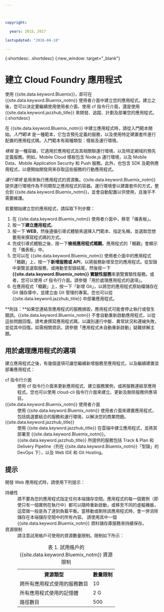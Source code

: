 ```yaml
---



copyright:

  years: 2015，2017

lastupdated: "2016-04-18"

---
```


{:shortdesc: .shortdesc}
{:new_window: target="_blank"}

# 建立 Cloud Foundry 應用程式

使用 {{site.data.keyword.Bluemix}}，即可在 {{site.data.keyword.Bluemix_notm}} 使用者介面中建立您的應用程式。建立之後，您可以決定要繼續使用使用者介面、使用 cf 指令行介面，還是使用 {{site.data.keyword.jazzhub_title}} 來開發、追蹤、計劃及部署您的應用程式。
{:shortdesc}

在 {{site.data.keyword.Bluemix_notm}} 中建立應用程式時，請從入門範本開始。*入門範本* 是一種範本，它包含預先定義的服務，以及使用特定建置套件進行配置的應用程式碼。入門範本有兩種類型：樣板及運行環境。

*樣板* 是一種容器，它適用於應用程式及其相關聯運行環境，以及特定網域的預先定義服務。例如，Mobile Cloud 樣板包含 Node.js 運行環境，以及 Mobile Data、Mobile Application Security 和 Push 服務。此外，也包含 SDK 及範例應用程式，以便開始開發用來存取這些服務的行動應用程式。

*運行環境* 是用來執行應用程式的資源集。{{site.data.keyword.Bluemix_notm}} 提供運行環境作為不同類型之應用程式的容器。運行環境會以建置套件的方式，整合到 {{site.data.keyword.Bluemix_notm}}，並會自動配置以供使用，且幾乎不需要維護。

若要開始建立您的應用程式，請採取下列步驟：
  1. 在 {{site.data.keyword.Bluemix_notm}} 使用者介面中，移至「儀表板」。
  2. 按一下**建立應用程式**。
  3. 按一下 **WEB**，然後遵循引導式體驗來選擇入門範本、指定名稱，並選取您想要用來撰寫程式碼的方式。
  4. 完成引導式體驗之後，按一下**檢視應用程式概觀**。應用程式的「概觀」會顯示在「儀表板」中。
  5. 您可以在 {{site.data.keyword.Bluemix_notm}} 使用者介面中的應用程式「概觀」上，按一下**新增服務或 API**，以將服務新增至您的應用程式。從型錄中瀏覽並選取服務，或捲動至型錄結尾，然後按一下 **{{site.data.keyword.Bluemix_notm}} 實驗性服務**來瀏覽實驗性服務。或者，您可以使用 cf 指令行介面。請參閱「用於處理應用程式的選項」。
  6. 在應用程式「概觀」上，按一下「新增 Git」，以將您的應用程式原始檔儲存在 Git 儲存庫中，並建立由 Git 管理的專案。您也可以從 {{site.data.keyword.jazzhub_title}} 中部署應用程式。

**附註：**如果您連結至應用程式的服務損毀，應用程式可能會停止執行或發生錯誤。{{site.data.keyword.Bluemix_notm}} 不會自動重新啟動應用程式，以從這些問題回復。請考慮撰寫應用程式碼，以識別運行中斷、異常狀況和連線失敗，並從其中回復。如需相關資訊，請參閱「應用程式未自動重新啟動」疑難排解主題。

## 用於處理應用程式的選項

建立應用程式之後，有幾個選項可讓您繼續新增服務至應用程式，以及繼續建置並部署應用程式：

<dl><dt>cf 指令行介面</dt>
<dd>使用 cf 指令行介面來更新應用程式、建立服務實例，或將服務連結至應用程式。您也可以使用 cloud-cli 指令行介面來建立、更新及刪除服務供應項目。</dd>
<dt>{{site.data.keyword.Bluemix_notm}} 使用者介面</dt>
<dd>使用 {{site.data.keyword.Bluemix_notm}} 使用者介面來建置應用程式，包括挑選要結合的服務和運行環境，以解決您的商業問題。</dd>
<dt>{{site.data.keyword.jazzhub_title}}</dt>
<dd>使用 {{site.data.keyword.jazzhub_title}} 在雲端中建立應用程式，並將其部署至 {{site.data.keyword.Bluemix_notm}}。{{site.data.keyword.jazzhub_title}} 所提供的服務包括 Track & Plan 和 Delivery Pipeline（列在 {{site.data.keyword.Bluemix_notm}}「型錄」的 DevOps 下），以及 Web IDE 和 Git Hosting。</dd>
</dl>

## 提示

開發 Web 應用程式時，請使用下列提示：

<dl><dt>持續性</dt>
<dd>請不要為您的應用程式指定任何本端儲存空間。應用程式的每一個實例（即使只有一個實例在執行中）都可以隨時重新啟動，或移至不同的虛擬機器，這麼做一般是為了達到負載平衡。當移動或刪除該應用程式時，會一併消除儲存在本端儲存空間中的所有內容。
請使用其中一個 {{site.data.keyword.Bluemix_notm}} 資料儲存庫服務來持續保存。</dd>
<dt>資源限制</dt>
<dd>請注意試用帳戶可使用的資源數量限制。限制如下所示：<table style="width:100%">
<caption>表 1. 試用帳戶的 {{site.data.keyword.Bluemix_notm}} 資源限制</caption>
  <th>資源類型</th>	<th>數量限制</th>
<tr><td>跨所有應用程式使用的服務數目</td> <td>10</td>
<tr><td>所有應用程式使用的記憶體</td> <td>	2 G</td>
<tr><td>路徑數目</td> <td>500</td>
</table>
</dd></dl>
